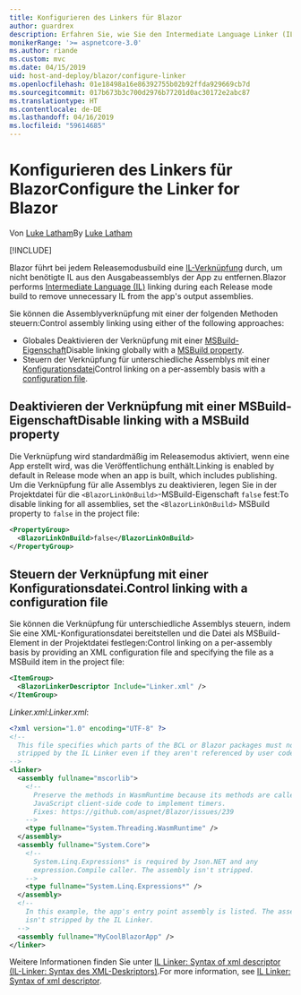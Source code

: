 ```yaml
---
title: Konfigurieren des Linkers für Blazor
author: guardrex
description: Erfahren Sie, wie Sie den Intermediate Language Linker (IL) beim Erstellen einer Blazor-App steuern.
monikerRange: '>= aspnetcore-3.0'
ms.author: riande
ms.custom: mvc
ms.date: 04/15/2019
uid: host-and-deploy/blazor/configure-linker
ms.openlocfilehash: 01e18498a16e86392755b02b92ffda929669cb7d
ms.sourcegitcommit: 017b673b3c700d2976b77201d0ac30172e2abc87
ms.translationtype: HT
ms.contentlocale: de-DE
ms.lasthandoff: 04/16/2019
ms.locfileid: "59614685"
---
```

# <a name="configure-the-linker-for-blazor"></a><span data-ttu-id="27c29-103">Konfigurieren des Linkers für Blazor</span><span class="sxs-lookup"><span data-stu-id="27c29-103">Configure the Linker for Blazor</span></span>

<span data-ttu-id="27c29-104">Von [Luke Latham](https://github.com/guardrex)</span><span class="sxs-lookup"><span data-stu-id="27c29-104">By [Luke Latham](https://github.com/guardrex)</span></span>

[!INCLUDE[](~/includes/razor-components-preview-notice.md)]

<span data-ttu-id="27c29-105">Blazor führt bei jedem Releasemodusbuild eine [IL-Verknüpfung](/dotnet/standard/managed-code#intermediate-language--execution) durch, um nicht benötigte IL aus den Ausgabeassemblys der App zu entfernen.</span><span class="sxs-lookup"><span data-stu-id="27c29-105">Blazor performs [Intermediate Language (IL)](/dotnet/standard/managed-code#intermediate-language--execution) linking during each Release mode build to remove unnecessary IL from the app's output assemblies.</span></span>

<span data-ttu-id="27c29-106">Sie können die Assemblyverknüpfung mit einer der folgenden Methoden steuern:</span><span class="sxs-lookup"><span data-stu-id="27c29-106">Control assembly linking using either of the following approaches:</span></span>

* <span data-ttu-id="27c29-107">Globales Deaktivieren der Verknüpfung mit einer [MSBuild-Eigenschaft](#disable-linking-with-a-msbuild-property)</span><span class="sxs-lookup"><span data-stu-id="27c29-107">Disable linking globally with a [MSBuild property](#disable-linking-with-a-msbuild-property).</span></span>
* <span data-ttu-id="27c29-108">Steuern der Verknüpfung für unterschiedliche Assemblys mit einer [Konfigurationsdatei](#control-linking-with-a-configuration-file)</span><span class="sxs-lookup"><span data-stu-id="27c29-108">Control linking on a per-assembly basis with a [configuration file](#control-linking-with-a-configuration-file).</span></span>

## <a name="disable-linking-with-a-msbuild-property"></a><span data-ttu-id="27c29-109">Deaktivieren der Verknüpfung mit einer MSBuild-Eigenschaft</span><span class="sxs-lookup"><span data-stu-id="27c29-109">Disable linking with a MSBuild property</span></span>

<span data-ttu-id="27c29-110">Die Verknüpfung wird standardmäßig im Releasemodus aktiviert, wenn eine App erstellt wird, was die Veröffentlichung enthält.</span><span class="sxs-lookup"><span data-stu-id="27c29-110">Linking is enabled by default in Release mode when an app is built, which includes publishing.</span></span> <span data-ttu-id="27c29-111">Um die Verknüpfung für alle Assemblys zu deaktivieren, legen Sie in der Projektdatei für die `<BlazorLinkOnBuild>`-MSBuild-Eigenschaft `false` fest:</span><span class="sxs-lookup"><span data-stu-id="27c29-111">To disable linking for all assemblies, set the `<BlazorLinkOnBuild>` MSBuild property to `false` in the project file:</span></span>

```xml
<PropertyGroup>
  <BlazorLinkOnBuild>false</BlazorLinkOnBuild>
</PropertyGroup>
```

## <a name="control-linking-with-a-configuration-file"></a><span data-ttu-id="27c29-112">Steuern der Verknüpfung mit einer Konfigurationsdatei.</span><span class="sxs-lookup"><span data-stu-id="27c29-112">Control linking with a configuration file</span></span>

<span data-ttu-id="27c29-113">Sie können die Verknüpfung für unterschiedliche Assemblys steuern, indem Sie eine XML-Konfigurationsdatei bereitstellen und die Datei als MSBuild-Element in der Projektdatei festlegen:</span><span class="sxs-lookup"><span data-stu-id="27c29-113">Control linking on a per-assembly basis by providing an XML configuration file and specifying the file as a MSBuild item in the project file:</span></span>

```xml
<ItemGroup>
  <BlazorLinkerDescriptor Include="Linker.xml" />
</ItemGroup>
```

<span data-ttu-id="27c29-114">*Linker.xml*:</span><span class="sxs-lookup"><span data-stu-id="27c29-114">*Linker.xml*:</span></span>

```xml
<?xml version="1.0" encoding="UTF-8" ?>
<!--
  This file specifies which parts of the BCL or Blazor packages must not be
  stripped by the IL Linker even if they aren't referenced by user code.
-->
<linker>
  <assembly fullname="mscorlib">
    <!--
      Preserve the methods in WasmRuntime because its methods are called by 
      JavaScript client-side code to implement timers.
      Fixes: https://github.com/aspnet/Blazor/issues/239
    -->
    <type fullname="System.Threading.WasmRuntime" />
  </assembly>
  <assembly fullname="System.Core">
    <!--
      System.Linq.Expressions* is required by Json.NET and any 
      expression.Compile caller. The assembly isn't stripped.
    -->
    <type fullname="System.Linq.Expressions*" />
  </assembly>
  <!--
    In this example, the app's entry point assembly is listed. The assembly
    isn't stripped by the IL Linker.
  -->
  <assembly fullname="MyCoolBlazorApp" />
</linker>
```

<span data-ttu-id="27c29-115">Weitere Informationen finden Sie unter [IL Linker: Syntax of xml descriptor (IL-Linker: Syntax des XML-Deskriptors)](https://github.com/mono/linker/blob/master/src/linker/README.md#syntax-of-xml-descriptor).</span><span class="sxs-lookup"><span data-stu-id="27c29-115">For more information, see [IL Linker: Syntax of xml descriptor](https://github.com/mono/linker/blob/master/src/linker/README.md#syntax-of-xml-descriptor).</span></span>
